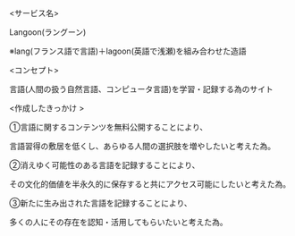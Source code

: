 <サービス名>  

Langoon(ラングーン)  

※lang(フランス語で言語)＋lagoon(英語で浅瀬)を組み合わせた造語  



<コンセプト>  

言語(人間の扱う自然言語、コンピュータ言語)を学習・記録する為のサイト  


<作成したきっかけ >  

①言語に関するコンテンツを無料公開することにより、  

 言語習得の敷居を低くし、あらゆる人間の選択肢を増やしたいと考えた為。  

②消えゆく可能性のある言語を記録することにより、  

 その文化的価値を半永久的に保存すると共にアクセス可能にしたいと考えた為。  

③新たに生み出された言語を記録することにより、  

 多くの人にその存在を認知・活用してもらいたいと考えた為。  

